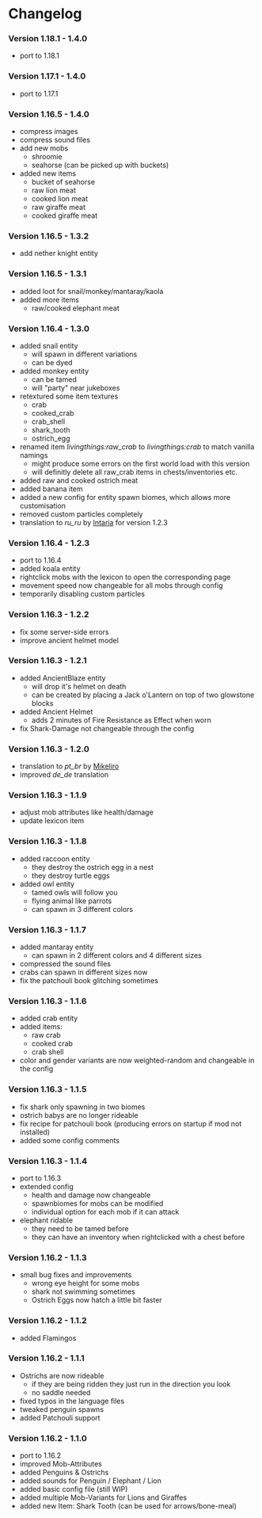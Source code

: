 # Changelog

### Version 1.18.1 - 1.4.0
 - port to 1.18.1

### Version 1.17.1 - 1.4.0
 - port to 1.17.1

### Version 1.16.5 - 1.4.0
 - compress images
 - compress sound files
 - add new mobs
     - shroomie
     - seahorse (can be picked up with buckets)
 - added new items
     - bucket of seahorse
     - raw lion meat
     - cooked lion meat
     - raw giraffe meat
     - cooked giraffe meat

### Version 1.16.5 - 1.3.2
 - add nether knight entity

### Version 1.16.5 - 1.3.1
 - added loot for snail/monkey/mantaray/kaola
 - added more items
     - raw/cooked elephant meat

### Version 1.16.4 - 1.3.0
 - added snail entity
     - will spawn in different variations
     - can be dyed
 - added monkey entity
     - can be tamed
     - will "party" near jukeboxes
 - retextured some item textures
     - crab
     - cooked_crab
     - crab_shell
     - shark_tooth
     - ostrich_egg
 - renamed item *livingthings:raw_crab* to *livingthings:crab* to match vanilla namings
     - might produce some errors on the first world load with this version
     - will definitly delete all raw_crab items in chests/inventories etc.
 - added raw and cooked ostrich meat
 - added banana item
 - added a new config for entity spawn biomes, which allows more customisation
 - removed custom particles completely
 - translation to *ru_ru* by [Intaria](https://github.com/Intaria) for version 1.2.3

### Version 1.16.4 - 1.2.3
 - port to 1.16.4
 - added koala entity
 - rightclick mobs with the lexicon to open the corresponding page
 - movement speed now changeable for all mobs through config
 - temporarily disabling custom particles

### Version 1.16.3 - 1.2.2
 - fix some server-side errors
 - improve ancient helmet model

### Version 1.16.3 - 1.2.1
 - added AncientBlaze entity
     - will drop it's helmet on death
     - can be created by placing a Jack o'Lantern on top of two glowstone blocks
 - added Ancient Helmet
     - adds 2 minutes of Fire Resistance as Effect when worn
 - fix Shark-Damage not changeable through the config

### Version 1.16.3 - 1.2.0
 - translation to *pt_br* by [Mikeliro](https://github.com/Mikeliro)
 - improved *de_de* translation

### Version 1.16.3 - 1.1.9
 - adjust mob attributes like health/damage
 - update lexicon item

### Version 1.16.3 - 1.1.8
 - added raccoon entity
     - they destroy the ostrich egg in a nest
     - they destroy turtle eggs
 - added owl entity
     - tamed owls will follow you
     - flying animal like parrots
     - can spawn in 3 different colors 

### Version 1.16.3 - 1.1.7
 - added mantaray entity
     - can spawn in 2 different colors and 4 different sizes
 - compressed the sound files
 - crabs can spawn in different sizes now
 - fix the patchouli book glitching sometimes

### Version 1.16.3 - 1.1.6
 - added crab entity
 - added items:
     - raw crab
     - cooked crab
     - crab shell
 - color and gender variants are now weighted-random and changeable in the config

### Version 1.16.3 - 1.1.5
 - fix shark only spawning in two biomes
 - ostrich babys are no longer rideable
 - fix recipe for patchouli book (producing errors on startup if mod not installed)
 - added some config comments

### Version 1.16.3 - 1.1.4
 - port to 1.16.3
 - extended config
    - health and damage now changeable
    - spawnbiomes for mobs can be modified
    - individual option for each mob if it can attack
 - elephant ridable
    - they need to be tamed before
    - they can have an inventory when rightclicked with a chest before

### Version 1.16.2 - 1.1.3
 - small bug fixes and improvements
     - wrong eye height for some mobs
     - shark not swimming sometimes
     - Ostrich Eggs now hatch a little bit faster

### Version 1.16.2 - 1.1.2
 - added Flamingos

### Version 1.16.2 - 1.1.1
 - Ostrichs are now rideable
    - if they are being ridden they just run in the direction you look
    - no saddle needed
 - fixed typos in the language files
 - tweaked penguin spawns
 - added Patchouli support


### Version 1.16.2 - 1.1.0
 - port to 1.16.2
 - improved Mob-Attributes
 - added Penguins & Ostrichs
 - added sounds for Penguin / Elephant / Lion
 - added basic config file (still WIP)
 - added multiple Mob-Variants for Lions and Giraffes
 - added new Item: Shark Tooth (can be used for arrows/bone-meal)
